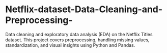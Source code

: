 # Netflix-dataset-Data-Cleaning-and-Preprocessing-
Data cleaning and exploratory data analysis (EDA) on the Netflix Titles dataset. This project covers preprocessing, handling missing values, standardization, and visual insights using Python and Pandas.
